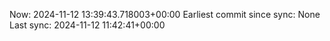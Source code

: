 Now: 2024-11-12 13:39:43.718003+00:00 Earliest commit since sync: None Last sync: 2024-11-12 11:42:41+00:00
